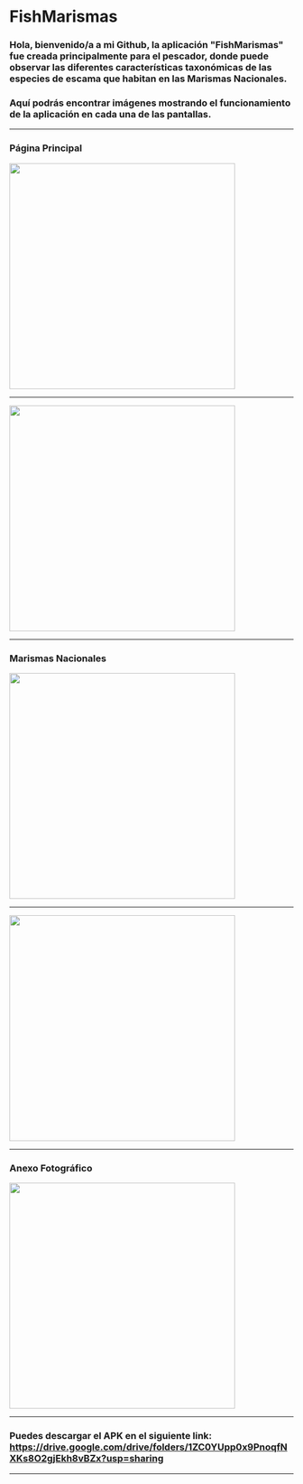 # FishMarismas
### Hola, bienvenido/a a mi Github, la aplicación "FishMarismas" fue creada principalmente para el pescador, donde puede observar las diferentes características taxonómicas de las especies de escama que habitan en las Marismas Nacionales.
### Aquí podrás encontrar imágenes mostrando el funcionamiento de la aplicación en cada una de las pantallas.
---
### Página Principal

<img src="public/img1.jpeg" width="400">

--- 

<img src="public/img2.jpeg" width="400">

---

### Marismas Nacionales

<img src="public/img3.jpeg" width="400">

---

<img src="public/img4.jpeg" width="400">

---

### Anexo Fotográfico

<img src="public/img5.jpeg" width="400">

---

### Puedes descargar el APK en el siguiente link: https://drive.google.com/drive/folders/1ZC0YUpp0x9PnoqfNXKs8O2gjEkh8vBZx?usp=sharing
---




